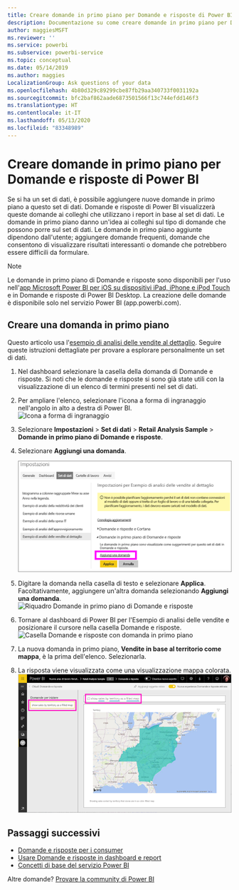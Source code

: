 ```yaml
---
title: Creare domande in primo piano per Domande e risposte di Power BI
description: Documentazione su come creare domande in primo piano per Domande e risposte di Power BI
author: maggiesMSFT
ms.reviewer: ''
ms.service: powerbi
ms.subservice: powerbi-service
ms.topic: conceptual
ms.date: 05/14/2019
ms.author: maggies
LocalizationGroup: Ask questions of your data
ms.openlocfilehash: 4b80d329c89299cbe87fb29aa340733f0031192a
ms.sourcegitcommit: bfc2baf862aade6873501566f13c744efdd146f3
ms.translationtype: HT
ms.contentlocale: it-IT
ms.lasthandoff: 05/13/2020
ms.locfileid: "83348989"
---
```

# <a name="create-featured-questions-for-power-bi-qa"></a>Creare domande in primo piano per Domande e risposte di Power BI
Se si ha un set di dati, è possibile aggiungere nuove domande in primo piano a questo set di dati. Domande e risposte di Power BI visualizzerà queste domande ai colleghi che utilizzano i report in base al set di dati.  Le domande in primo piano danno un'idea ai colleghi sul tipo di domande che possono porre sul set di dati. Le domande in primo piano aggiunte dipendono dall'utente; aggiungere domande frequenti, domande che consentono di visualizzare risultati interessanti o domande che potrebbero essere difficili da formulare.


> [!NOTE]
> Le domande in primo piano di Domande e risposte sono disponibili per l'uso nell'[app Microsoft Power BI per iOS su dispositivi iPad, iPhone e iPod Touch](../consumer/mobile/mobile-apps-ios-qna.md) e in Domande e risposte di Power BI Desktop. La creazione delle domande è disponibile solo nel servizio Power BI (app.powerbi.com).
> 

## <a name="create-a-featured-question"></a>Creare una domanda in primo piano

Questo articolo usa l'[esempio di analisi delle vendite al dettaglio](sample-datasets.md). Seguire queste istruzioni dettagliate per provare a esplorare personalmente un set di dati.

1. Nel dashboard selezionare la casella della domanda di Domande e risposte.   Si noti che le domande e risposte si sono già state utili con la visualizzazione di un elenco di termini presenti nel set di dati.
2. Per ampliare l'elenco, selezionare l'icona a forma di ingranaggio nell'angolo in alto a destra di Power BI.  
   ![Icona a forma di ingranaggio](media/service-q-and-a-create-featured-questions/pbi_gearicon2.jpg)
3. Selezionare **Impostazioni** &gt; **Set di dati** &gt; **Retail Analysis Sample** &gt; **Domande in primo piano di Domande e risposte**.  
4. Selezionare **Aggiungi una domanda**.
   
   ![Menu Impostazioni](media/service-q-and-a-create-featured-questions/power-bi-settings.png)
5. Digitare la domanda nella casella di testo e selezionare **Applica**.   Facoltativamente, aggiungere un'altra domanda selezionando **Aggiungi una domanda**.  
   ![Riquadro Domande in primo piano di Domande e risposte](media/service-q-and-a-create-featured-questions/power-bi-type-featured-question.png)
6. Tornare al dashboard di Power BI per l'Esempio di analisi delle vendite e posizionare il cursore nella casella Domande e risposte.   
   ![Casella Domande e risposte con domanda in primo piano](media/service-q-and-a-create-featured-questions/power-bi-qna-featured-question-to-start.png)
7. La nuova domanda in primo piano, **Vendite in base al territorio come mappa**, è la prima dell'elenco. Selezionarla.  
8. La risposta viene visualizzata come una visualizzazione mappa colorata.  
   ![Risposta a domanda in primo piano di Domande e risposte: visualizzazione mappa](media/service-q-and-a-create-featured-questions/power-bi-qna-featured-question.png)

## <a name="next-steps"></a>Passaggi successivi

- [Domande e risposte per i consumer](../consumer/end-user-q-and-a.md)  
- [Usare Domande e risposte in dashboard e report](power-bi-tutorial-q-and-a.md)  
- [Concetti di base del servizio Power BI](../fundamentals/service-basic-concepts.md)  

Altre domande? [Provare la community di Power BI](https://community.powerbi.com/)
